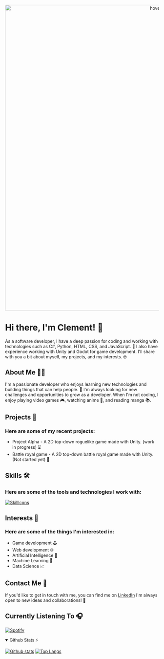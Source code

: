 
<p align="center">
  <img src="https://media.tenor.com/GllC5_-FICoAAAAC/yatora-yaguchi-yaguchi-yatora.gif" width="1000" title="hover text">
</p>

<h1>Hi there, I'm Clement! 👋</h1>

<p>As a software developer, I have a deep passion for coding and working with technologies such as C#, Python, HTML, CSS, and JavaScript. 🚀 I also have experience working with Unity and Godot for game development. I'll share with you a bit about myself, my projects, and my interests. 🤓</p>
<h2>About Me 👨‍💻</h2>
<p>I'm a passionate developer who enjoys learning new technologies and building things that can help people. 🔨 I'm always looking for new challenges and opportunities to grow as a developer. When I'm not coding, I enjoy playing video games 🎮, watching anime 🍿, and reading manga 📚.</p>
<h2>Projects 🚀</h2>
<h3>Here are some of my recent projects:</h3>
<ul>
    <li>Project Alpha - A 2D top-down roguelike game made with Unity. (work in progress) ⌛</li>
    <li>Battle royal game - A 2D top-down battle royal game made with Unity. (Not started yet) 🛑</li>
</ul>
<h2>Skills 🛠️</h2>

<h3>Here are some of the tools and technologies I work with:</h3>

[![SkillIcons](https://skillicons.dev/icons?i=cs,cpp,py,java,js,html,css,github,mysql,photoshop,linux,unity,godot)](https://skillicons.dev)<br/>

<h2>Interests 🌟</h2>
<H3>Here are some of the things I'm interested in:</H3>
<ul>
  <li>Game development 🕹️</li>
  <li>Web development 🌐</li>
  <li>Artificial Intelligence 🤖</li>
  <li>Machine Learning 🧠</li>
  <li>Data Science 📈</li>
</ul>
<h2>Contact Me 📱</h2>
<p>If you'd like to get in touch with me, you can find me on <a href="https://www.linkedin.com/in/cl%C3%A9ment-marin/" target="_new">LinkedIn</a> I'm always open to new ideas and collaborations! 💬</p>

<h2> Currently Listening To 🎧</h2>

[![Spotify](https://spotify-now-playing-real.vercel.app/api/spotify?background_color=0d1117&border_color=ffffff)](https://open.spotify.com/user/marinclement)

<details open>
  <summary>Github Stats ⚡</summary>

  <a href="#">![Github stats](https://github-readme-stats.vercel.app/api?username=Marin-Clement&theme=blueberry&count_private=true&hide_border=true&line_height=20)</a>
  <a href="#">![Top Langs](https://github-readme-stats.vercel.app/api/top-langs/?username=Marin-Clement&layout=compact&theme=blueberry&count_private=true&hide_border=true)</a>

</details>
